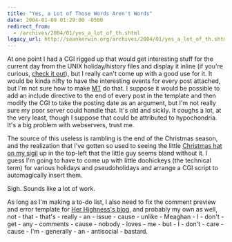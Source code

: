 ```yaml
---
title: "Yes, a Lot of Those Words Aren't Words"
date: 2004-01-09 01:29:00 -0500
redirect_from:
  - /archives/2004/01/yes_a_lot_of_th.shtml
legacy_url: http://seankerwin.org/archives/2004/01/yes_a_lot_of_th.shtml
---
```

At one point I had a CGI rigged up that would get interesting stuff for the current day from the UNIX holiday/history files and display it inline (if you're curious, [check it out](http://hamstergeddon.dyndns.org/cgi-bin/history_cgi)), but I really can't come up with a good use for it. It would be kinda nifty to have the interesting events for every post attached, but I'm not sure how to make [MT](http://movabletype.org/) do that. I suppose it would be possible to add an include directive to the end of every post in the template and then modify the CGI to take the posting date as an argument, but I'm not really sure my poor server could handle that. It's old and sickly. It coughs a lot, at the very least, though I suppose that could be attributed to hypochondria. It's a big problem with webservers, trust me.

The source of this useless is rambling is the end of the Christmas season, and the realization that I've gotten so used to seeing the little [Christmas hat on my sigil](http://hamstergeddon.dyndns.org/images/logo-xmas.gif) up in the top-left that the little guy seems bland without it. I guess I'm going to have to come up with little doohickeys (the technical term) for various holidays and pseudoholidays and arrange a CGI script to automagically insert them.

Sigh. Sounds like a lot of work.

As long as I'm making a to-do list, I also need to fix the comment preview and error template for [Her Highness's blog](http://meaghan.hamstergeddon.dyndns.org/), and probably my own as well, not - that - that's - really - an - issue - cause - unlike - Meaghan - I - don't - get - any - comments - cause - nobody - loves - me - but - I - don't - care - cause - I'm - generally - an - antisocial - bastard.
